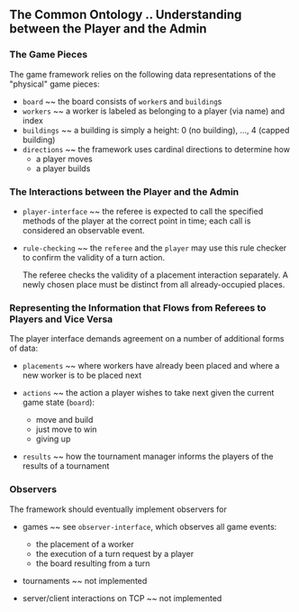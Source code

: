 ## The Common Ontology .. Understanding between the Player and the Admin 

### The Game Pieces 

The game framework relies on the following data representations of the
"physical" game pieces: 

- `board` ~~ the board consists of `worker`s and `building`s
- `workers` ~~ a worker is labeled as belonging to a player (via name) and index
- `buildings` ~~ a building is simply a height: 0 (no building), ..., 4 (capped building)
- `directions` ~~ the framework uses cardinal directions to determine how 
  - a player moves 
  - a player builds 

### The Interactions between the Player and the Admin 

- `player-interface` ~~ the referee is expected to call the specified
  methods of the player at the correct point in time; each call is
  considered an observable event. 

- `rule-checking` ~~ the `referee` and the `player` may use this rule
  checker to confirm the validity of a turn action. 
  
  The referee checks the validity of a placement interaction
  separately. A newly chosen place must be distinct from all
  already-occupied places. 

### Representing the Information that Flows from Referees to Players and Vice Versa

The player interface demands agreement on a number of additional forms of
data: 

- `placements` ~~ where workers have already been placed and where a new
  worker is to be placed next 

- `actions` ~~ the action a player wishes to take next given the current
  game state (`board`): 
  - move and build 
  - just move to win 
  - giving up 

- `results` ~~ how the tournament manager informs the players of the
  results of a tournament 

### Observers 

The framework should eventually implement observers for 

- games ~~ see `observer-interface`, which observes all game events: 
  - the placement of a worker 
  - the execution of a turn request by a player 
  - the board resulting from a turn 

- tournaments ~~ not implemented 

- server/client interactions on TCP ~~ not implemented 
